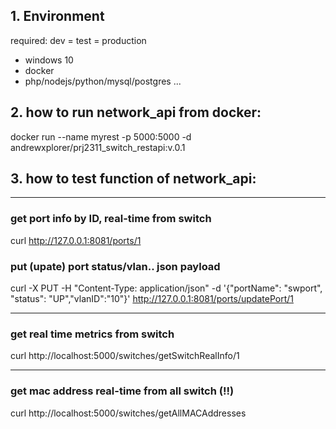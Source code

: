 ## 1. Environment 
required: dev = test = production 
- windows 10
- docker
- php/nodejs/python/mysql/postgres ...

## 2. how to run network_api from docker:
docker run --name myrest -p 5000:5000 -d andrewxplorer/prj2311_switch_restapi:v.0.1

## 3. how to test function of network_api:

------------
### get port info by ID, real-time from switch
curl http://127.0.0.1:8081/ports/1

### put (upate) port status/vlan.. json payload 
curl -X PUT -H "Content-Type: application/json" -d '{"portName": "swport", "status": "UP","vlanID":"10"}' http://127.0.0.1:8081/ports/updatePort/1

-------------
### get real time metrics from switch
curl http://localhost:5000/switches/getSwitchRealInfo/1

-------------
### get mac address real-time from all switch (!!) 
curl http://localhost:5000/switches/getAllMACAddresses 



